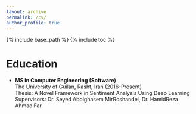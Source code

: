```yaml
---
layout: archive
permalink: /cv/
author_profile: true
---
```

{% include base_path %}
{% include toc %}
<h1>Education</h1>
<ul>
<li>
 <b>MS in Computer Engineering (Software)</b><br>
 The University of Guilan, Rasht, Iran (2016-Present)<br>
 Thesis: A Novel Framework in Sentiment Analysis Using Deep Learning<br>
 Supervisors: Dr. Seyed Abolghasem MirRoshandel, Dr. HamidReza AhmadiFar
</li>
</ul>
